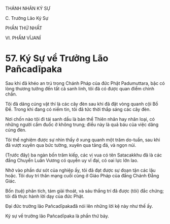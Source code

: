 THÁNH NHÂN KÝ SỰ

C. Trưởng Lão Ký Sự

PHẦN THỨ NHẤT

VI. PHẨM VĪJANĪ

# 57. Ký Sự về Trưởng Lão Pañcadīpaka

Sau khi đã khéo an trú trong Chánh Pháp của đức Phật Padumuttara, bậc có lòng thương tưởng đến tất cả sanh linh, tôi đã có được quan điểm chính chắn.

Tôi đã dâng cúng vật thí là các cây đèn sau khi đã đặt vòng quanh cội Bồ Đề. Trong khi đang có niềm tin, tôi đã tức thời thắp sáng các cây đèn.

Nơi chốn nào tôi đi tái sanh dầu là bản thể Thiên nhân hay nhân loại, có những người cầm đuốc ở không trung; điều này là quả báu của việc dâng cúng đèn.

Tôi thể nghiệm được sự nhìn thấy ở xung quanh một trăm do-tuần, sau khi đã vượt xuyên qua bức tường, xuyên qua tảng đá, và ngọn núi.

(Trước đây) ba ngàn bốn trăm kiếp, các vị vua có tên Satacakkhu đã là các đấng Chuyển Luân Vương có quyền uy vĩ đại, có oai lực lớn lao.

Nhờ vào phần dư sót của nghiệp ấy, tôi đã đạt được sự đoạn tận các lậu hoặc. Tôi duy trì thân mạng cuối cùng ở Giáo Pháp của đấng Chánh Đẳng Giác.

Bốn (tuệ) phân tích, tám giải thoát, và sáu thắng trí đã được (tôi) đắc chứng; tôi đã thực hành lời dạy của đức Phật.

Đại đức trưởng lão Pañcadīpakađã nói lên những lời kệ này như thế ấy.

Ký sự về trưởng lão Pañcadīpaka là phần thứ bảy.
